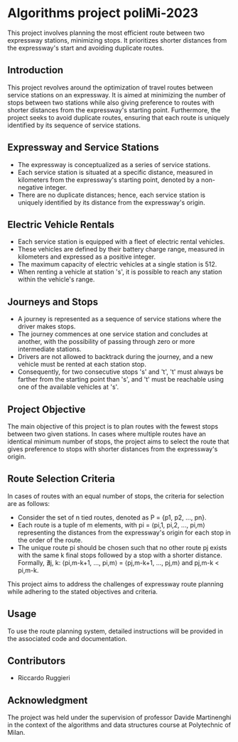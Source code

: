 # Algorithms project poliMi-2023

This project involves planning the most efficient route between two expressway stations, minimizing stops. It prioritizes shorter distances from the expressway's start and avoiding duplicate routes.

## Introduction

This project revolves around the optimization of travel routes between service stations on an expressway. It is aimed at minimizing the number of stops between two stations while also giving preference to routes with shorter distances from the expressway's starting point. Furthermore, the project seeks to avoid duplicate routes, ensuring that each route is uniquely identified by its sequence of service stations.

## Expressway and Service Stations

- The expressway is conceptualized as a series of service stations.
- Each service station is situated at a specific distance, measured in kilometers from the expressway's starting point, denoted by a non-negative integer.
- There are no duplicate distances; hence, each service station is uniquely identified by its distance from the expressway's origin.

## Electric Vehicle Rentals

- Each service station is equipped with a fleet of electric rental vehicles.
- These vehicles are defined by their battery charge range, measured in kilometers and expressed as a positive integer.
- The maximum capacity of electric vehicles at a single station is 512.
- When renting a vehicle at station 's', it is possible to reach any station within the vehicle's range.

## Journeys and Stops

- A journey is represented as a sequence of service stations where the driver makes stops.
- The journey commences at one service station and concludes at another, with the possibility of passing through zero or more intermediate stations.
- Drivers are not allowed to backtrack during the journey, and a new vehicle must be rented at each station stop.
- Consequently, for two consecutive stops 's' and 't', 't' must always be farther from the starting point than 's', and 't' must be reachable using one of the available vehicles at 's'.

## Project Objective

The main objective of this project is to plan routes with the fewest stops between two given stations. In cases where multiple routes have an identical minimum number of stops, the project aims to select the route that gives preference to stops with shorter distances from the expressway's origin.

## Route Selection Criteria

In cases of routes with an equal number of stops, the criteria for selection are as follows:

- Consider the set of n tied routes, denoted as P = {p1, p2, ..., pn}.
- Each route is a tuple of m elements, with pi = ⟨pi,1, pi,2, ..., pi,m⟩ representing the distances from the expressway's origin for each stop in the order of the route.
- The unique route pi should be chosen such that no other route pj exists with the same k final stops followed by a stop with a shorter distance. Formally, ∄j, k: ⟨pi,m-k+1, ..., pi,m⟩ = ⟨pj,m-k+1, ..., pj,m⟩ and pj,m-k < pi,m-k.

This project aims to address the challenges of expressway route planning while adhering to the stated objectives and criteria.

## Usage

To use the route planning system, detailed instructions will be provided in the associated code and documentation.

## Contributors

- Riccardo Ruggieri

## Acknowledgment

The project was held under the supervision of professor Davide Martinenghi in the context of the algorithms and data structures course at Polytechnic of Milan.
